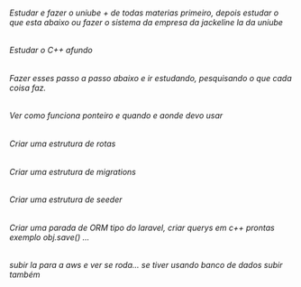 ###### Estudar e fazer o uniube + de todas materias primeiro, depois estudar o que esta abaixo ou fazer o sistema da empresa da jackeline la da uniube

###### Estudar o C++ afundo
###### Fazer esses passo a passo abaixo e ir estudando, pesquisando o que cada coisa faz.

###### Ver como funciona ponteiro e quando e aonde devo usar
###### Criar uma estrutura de rotas
###### Criar uma estrutura de migrations
###### Criar uma estrutura de seeder
###### Criar uma parada de ORM tipo do laravel, criar querys em c++ prontas exemplo obj.save() ...

###### subir la para a aws e ver se roda... se tiver usando banco de dados subir também

